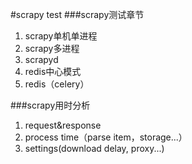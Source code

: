 #scrapy test
###scrapy测试章节
1. scrapy单机单进程
2. scrapy多进程
3. scrapyd
4. redis中心模式
5. redis（celery）

###scrapy用时分析
1. request&response
2. process time（parse item，storage...）
3. settings(download delay, proxy...)
